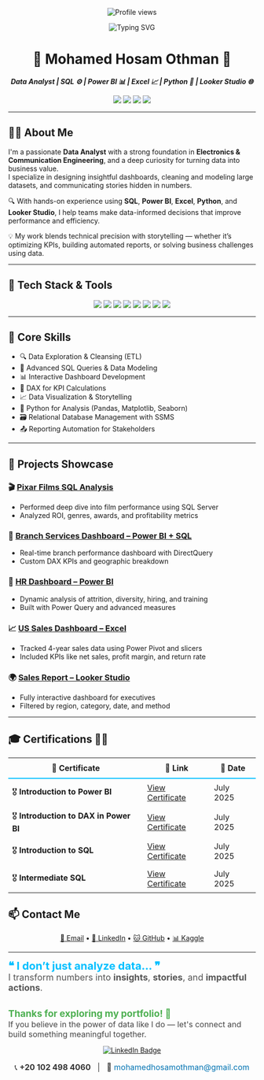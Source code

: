 <p align="center">
  <img src="https://komarev.com/ghpvc/?username=mohamedhosam4&style=for-the-badge&color=blue" alt="Profile views" />
</p>

<p align="center">
  <img src="https://readme-typing-svg.demolab.com?font=Fira+Code&weight=700&size=28&duration=3000&pause=1000&color=00BFFF&center=true&vCenter=true&width=700&lines=Hi+I'm+Mohamed+Hosam+Othman;Data+Analyst+%7C+BI+Developer;Welcome+to+my+GitHub+Profile!" alt="Typing SVG" />
</p>


<h1 align="center">🌟 Mohamed Hosam Othman 🌟</h1>

<p align="center">
  <b><i>Data Analyst | SQL ⚙️ | Power BI 📊 | Excel 📈 | Python 🐍 | Looker Studio 🌐</i></b>
</p>

<p align="center">
  <a href="mailto:mohamedhosamothman@gmail.com"><img src="https://img.shields.io/badge/Gmail-EA4335?style=for-the-badge&logo=gmail&logoColor=white" /></a>
  <a href="https://www.linkedin.com/in/mohamed-hosam-analyst/"><img src="https://img.shields.io/badge/LinkedIn-0A66C2?style=for-the-badge&logo=linkedin&logoColor=white" /></a>
  <a href="https://github.com/mohamedhosamothman"><img src="https://img.shields.io/badge/GitHub-181717?style=for-the-badge&logo=github&logoColor=white" /></a>
  <a href="https://kaggle.com/mohamedhosamothman"><img src="https://img.shields.io/badge/Kaggle-20BEFF?style=for-the-badge&logo=kaggle&logoColor=white" /></a>
</p>

---

## 👨‍💻 About Me

I'm a passionate **Data Analyst** with a strong foundation in **Electronics & Communication Engineering**, and a deep curiosity for turning data into business value.  
I specialize in designing insightful dashboards, cleaning and modeling large datasets, and communicating stories hidden in numbers.

🔍 With hands-on experience using **SQL**, **Power BI**, **Excel**, **Python**, and **Looker Studio**, I help teams make data-informed decisions that improve performance and efficiency.

💡 My work blends technical precision with storytelling — whether it’s optimizing KPIs, building automated reports, or solving business challenges using data.

---

## 🧰 Tech Stack & Tools

<p align="center">
  <img src="https://img.shields.io/badge/SQL%20Server-CC2927?style=for-the-badge&logo=microsoftsqlserver&logoColor=white" />
  <img src="https://img.shields.io/badge/SSMS-%F0%9F%94%A5%20Studio%20Pro-CC2927?style=for-the-badge&logo=microsoftsqlserver&logoColor=white" />
  <img src="https://img.shields.io/badge/Excel-217346?style=for-the-badge&logo=microsoft-excel&logoColor=white" />
  <img src="https://img.shields.io/badge/Power%20BI-F2C811?style=for-the-badge&logo=powerbi&logoColor=black" />
  <img src="https://img.shields.io/badge/Python-3776AB?style=for-the-badge&logo=python&logoColor=white" />
  <img src="https://img.shields.io/badge/Looker%20Studio-4285F4?style=for-the-badge&logo=googleanalytics&logoColor=white" />
  <img src="https://img.shields.io/badge/Pandas-150458?style=for-the-badge&logo=pandas&logoColor=white" />
  <img src="https://img.shields.io/badge/DAX-3582C4?style=for-the-badge&logo=powerbi&logoColor=white" />
</p>

---

## 📌 Core Skills

- 🔍 Data Exploration & Cleansing (ETL)  
- 🧠 Advanced SQL Queries & Data Modeling  
- 📊 Interactive Dashboard Development  
- 🧮 DAX for KPI Calculations  
- 📈 Data Visualization & Storytelling  
- 🐍 Python for Analysis (Pandas, Matplotlib, Seaborn)  
- 🗃️ Relational Database Management with SSMS  
- 📤 Reporting Automation for Stakeholders  

---

## 🚀 Projects Showcase

### 🎬 [Pixar Films SQL Analysis](https://github.com/mohamedhosamothman/Pixar-Films-SQL-Analysis)
- Performed deep dive into film performance using SQL Server  
- Analyzed ROI, genres, awards, and profitability metrics  

### 🏢 [Branch Services Dashboard – Power BI + SQL](https://github.com/mohamedhosamothman/Branch-Services-Dashboard-Sql-Power-Bi)
- Real-time branch performance dashboard with DirectQuery  
- Custom DAX KPIs and geographic breakdown  

### 👥 [HR Dashboard – Power BI](https://github.com/mohamedhosamothman/HR-Dashboard-in-Power-BI)
- Dynamic analysis of attrition, diversity, hiring, and training  
- Built with Power Query and advanced measures  

### 📈 [US Sales Dashboard – Excel](https://github.com/mohamedhosamothman/Excel_Sales_Dashboard_USA_2014-2017)
- Tracked 4-year sales data using Power Pivot and slicers  
- Included KPIs like net sales, profit margin, and return rate  

### 🌍 [Sales Report – Looker Studio](https://lookerstudio.google.com/reporting/7fc077a8-9d61-4102-88df-f5c24e98eea2)
- Fully interactive dashboard for executives  
- Filtered by region, category, date, and method  

---


## 🎓 Certifications 🏅📜

<table align="center" style="border-collapse: collapse;">
  <thead>
    <tr>
      <th style="padding: 10px; border-bottom: 2px solid #00BFFF;">📜 Certificate</th>
      <th style="padding: 10px; border-bottom: 2px solid #00BFFF;">🔗 Link</th>
      <th style="padding: 10px; border-bottom: 2px solid #00BFFF;">📅 Date</th>
    </tr>
  </thead>
  <tbody>
    <tr>
      <td style="padding: 8px;">🎖️ <strong>Introduction to Power BI</strong></td>
      <td style="padding: 8px;"><a href="https://www.datacamp.com/completed/statement-of-accomplishment/course/78d5cbffa15d721bc75ff42a4edd9c2983bdc075">View Certificate</a></td>
      <td style="padding: 8px;">July 2025</td>
    </tr>
    <tr>
      <td style="padding: 8px;">🎖️ <strong>Introduction to DAX in Power BI</strong></td>
      <td style="padding: 8px;"><a href="https://www.datacamp.com/completed/statement-of-accomplishment/course/b836027e9aaf6b1d12653f31b682d044c320b33e">View Certificate</a></td>
      <td style="padding: 8px;">July 2025</td>
    </tr>
    <tr>
      <td style="padding: 8px;">🎖️ <strong>Introduction to SQL</strong></td>
      <td style="padding: 8px;"><a href="https://www.datacamp.com/completed/statement-of-accomplishment/course/a4652725c8191aee5ac04b282745ac5045d67661">View Certificate</a></td>
      <td style="padding: 8px;">July 2025</td>
    </tr>
    <tr>
      <td style="padding: 8px;">🎖️ <strong>Intermediate SQL</strong></td>
      <td style="padding: 8px;"><a href="https://www.datacamp.com/completed/statement-of-accomplishment/course/6a5a80f7cb38a45ad0dfccddf774225e1a1c27c9">View Certificate</a></td>
      <td style="padding: 8px;">July 2025</td>
    </tr>
  </tbody>
</table>


## 📫 Contact Me

<p align="center">
  <a href="mailto:mohamedhosamothman@gmail.com">📧 Email</a> • 
  <a href="https://www.linkedin.com/in/mohamed-hosam-analyst/">🔗 LinkedIn</a> • 
  <a href="https://github.com/mohamedhosamothman">🐱 GitHub</a> • 
  <a href="https://kaggle.com/mohamedhosamothman">📊 Kaggle</a>
</p>


<hr>

<!-- 👋 Inspiring Final Message -->
<p align="center" style="font-family:'Segoe UI', Tahoma, Geneva, Verdana, sans-serif; line-height:1.8;">

  <strong style="font-size: 22px; color: #00BFFF;">❝ I don’t just analyze data... ❞</strong><br>
  <span style="font-size: 18px; color: #555;">
    I transform numbers into <b>insights</b>, <b>stories</b>, and <b>impactful actions</b>.
  </span><br><br>

  <strong style="font-size: 19px; color: #4CAF50;">Thanks for exploring my portfolio! 🙏</strong><br>
  <span style="font-size: 16px; color: #444;">
    If you believe in the power of data like I do — let's connect and build something meaningful together.
  </span>
</p>

<!-- 🔗 LinkedIn Button -->
<p align="center">
  <a href="https://www.linkedin.com/in/mohamed-hosam-analyst" target="_blank">
    <img src="https://img.shields.io/badge/Connect%20on%20LinkedIn-0072b1?style=for-the-badge&logo=linkedin&logoColor=white" alt="LinkedIn Badge"/>
  </a>
</p>

<!-- 📞 Contact Info -->
<p align="center" style="font-size: 16px; color: #333;">
  📞 <strong>+20 102 498 4060</strong> &nbsp; | &nbsp; 📧 
  <a href="mailto:mohamedhosamothman@gmail.com" style="color: #0072b1; text-decoration: none;">
    mohamedhosamothman@gmail.com
  </a>
</p>
